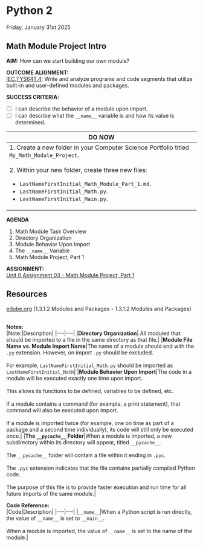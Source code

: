 # Python 2
Friday, January 31st 2025

## Math Module Project Intro

**AIM:** How can we start building our own module?

**OUTCOME ALIGNMENT:**
<br><ins>IEC.TYS64T.4</ins>: Write and analyze programs and code segments that utilize built-in and user-defined modules and packages.

**SUCCESS CRITERIA:**
- [ ] I can describe the behavior of a module upon import.
- [ ] I can describe what the `__name__` variable is and how its value is determined.

|DO NOW|
|---|
|1. Create a new folder in your Computer Science Portfolio titled `My_Math_Module_Project`.<br><br>2. Within your new folder, create three new files:<br><ul><li>`LastNameFirstInitial_Math_Module_Part_1.md`.</li><li>`LastNameFirstInitial_Math.py`. </li><li>`LastNameFirstInitial_Main.py`.</li>|

**AGENDA**
1. Math Module Task Overview
2. Directory Organization
3. Module Behavior Upon Import
4. The `__name__` Variable
5. Math Module Project, Part 1

**ASSIGNMENT:** 
<br>[Unit 0 Assignment 03 - Math Module Project, Part 1](https://github.com/MrJSwotinsky/Python_2_Spring_2025/blob/main/Unit_0_Modules_and_Packages/Assignments/03_My_Math_Module_Project_Part_1.md)

## Resources
[edube.org](edube.org) (1.3.1.2 Modules and Packages - 1.3.1.2 Modules and Packages)<br><br>

**Notes:** <br>
|Note:|Description|
|---|---|
|**Directory Organization**| All moduled that should be imported to a file in the same directory as that file.|
|**Module File Name vs. Module Import Name**|The name of a module should end with the `.py` extension.  However, on import `.py` should be excluded.<br><br>For example, `LastNameFirstInitial_Math.py` should be imported as `LastNameFirstInitial_Math`|
|**Module Behavior Upon Import**|The code in a module will be executed exactly one time upon import.<br><br>This allows its functions to be defined, variables to be defined, etc.<br><br>If a module contains a command (for example, a print statement), that command will also be executed upon import.<br><br>If a module is imported twice (for example, one on time as part of a package and a second time individually), its code will still only be executed once.|
|**The `__pycache__` Folder**|When a module is imported, a new subdirectory within its directory will appear, titled `__pycache__`.<br><br> The `__pycache__` folder will contain a file within it ending in `.pyc`.<br><br>The `.pyc` extension indicates that the file contains partially compiled Python code.<br><br>The purpose of this file is to provide faster execution and run time for all future imports of the same module.|

**Code Reference:** <br>
|Code|Description|
|---|---|
|`__name__`|When a Python script is run directly, the value of `__name__` is set to `__main__`.<br><br>When a module is imported, the value of `__name__` is set to the name of the module.|
